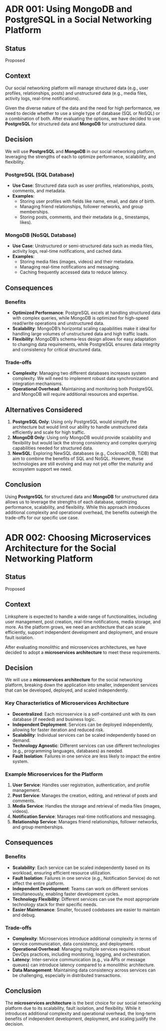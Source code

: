 # ADR 001: Using MongoDB and PostgreSQL in a Social Networking Platform

## Status

Proposed

## Context

Our social networking platform will manage structured data (e.g., user profiles, relationships, posts) and unstructured data (e.g., media files, activity logs, real-time notifications).

Given the diverse nature of the data and the need for high performance, we need to decide whether to use a single type of database (SQL or NoSQL) or a combination of both. After evaluating the options, we have decided to use **PostgreSQL** for structured data and **MongoDB** for unstructured data.

## Decision

We will use **PostgreSQL** and **MongoDB** in our social networking platform, leveraging the strengths of each to optimize performance, scalability, and flexibility.

### PostgreSQL (SQL Database)

- **Use Case**: Structured data such as user profiles, relationships, posts, comments, and metadata.
- **Examples**:
  - Storing user profiles with fields like name, email, and date of birth.
  - Managing friend relationships, follower networks, and group memberships.
  - Storing posts, comments, and their metadata (e.g., timestamps, likes).

### MongoDB (NoSQL Database)

- **Use Case**: Unstructured or semi-structured data such as media files, activity logs, real-time notifications, and cached data.
- **Examples**:
  - Storing media files (images, videos) and their metadata.
  - Managing real-time notifications and messaging.
  - Caching frequently accessed data to reduce latency.

## Consequences

### Benefits

- **Optimized Performance**: PostgreSQL excels at handling structured data with complex queries, while MongoDB is optimized for high-speed read/write operations and unstructured data.
- **Scalability**: MongoDB’s horizontal scaling capabilities make it ideal for handling large volumes of unstructured data and high traffic loads.
- **Flexibility**: MongoDB’s schema-less design allows for easy adaptation to changing data requirements, while PostgreSQL ensures data integrity and consistency for critical structured data.

### Trade-offs

- **Complexity**: Managing two different databases increases system complexity. We will need to implement robust data synchronization and integration mechanisms.
- **Operational Overhead**: Maintaining and monitoring both PostgreSQL and MongoDB will require additional resources and expertise.

## Alternatives Considered

1. **PostgreSQL Only**: Using only PostgreSQL would simplify the architecture but would limit our ability to handle unstructured data efficiently and scale for high traffic.
2. **MongoDB Only**: Using only MongoDB would provide scalability and flexibility but would lack the strong consistency and complex querying capabilities needed for structured data.
3. **NewSQL**: Exploring NewSQL databases (e.g., CockroachDB, TiDB) that aim to combine the benefits of SQL and NoSQL. However, these technologies are still evolving and may not yet offer the maturity and ecosystem support we need.

## Conclusion

Using **PostgreSQL** for structured data and **MongoDB** for unstructured data allows us to leverage the strengths of each database, optimizing performance, scalability, and flexibility. While this approach introduces additional complexity and operational overhead, the benefits outweigh the trade-offs for our specific use case.

# ADR 002: Choosing Microservices Architecture for the Social Networking Platform

## Status

Proposed

## Context

Linksphere is expected to handle a wide range of functionalities, including user management, post creation, real-time notifications, media storage, and more. As the platform grows, we need an architecture that can scale efficiently, support independent development and deployment, and ensure fault isolation.

After evaluating monolithic and microservices architectures, we have decided to adopt a **microservices architecture** to meet these requirements.

## Decision

We will use a **microservices architecture** for the social networking platform, breaking down the application into smaller, independent services that can be developed, deployed, and scaled independently.

### Key Characteristics of Microservices Architecture

- **Decentralized**: Each microservice is a self-contained unit with its own database (if needed) and business logic.
- **Independent Deployment**: Services can be deployed independently, allowing for faster iteration and reduced risk.
- **Scalability**: Individual services can be scaled independently based on demand.
- **Technology Agnostic**: Different services can use different technologies (e.g., programming languages, databases) as needed.
- **Fault Isolation**: Failures in one service are less likely to impact the entire system.

### Example Microservices for the Platform

1. **User Service**: Handles user registration, authentication, and profile management.
2. **Post Service**: Manages the creation, editing, and retrieval of posts and comments.
3. **Media Service**: Handles the storage and retrieval of media files (images, videos).
4. **Notification Service**: Manages real-time notifications and messaging.
5. **Relationship Service**: Manages friend relationships, follower networks, and group memberships.

## Consequences

### Benefits

- **Scalability**: Each service can be scaled independently based on its workload, ensuring efficient resource utilization.
- **Fault Isolation**: Failures in one service (e.g., Notification Service) do not affect the entire platform.
- **Independent Development**: Teams can work on different services simultaneously, enabling faster development cycles.
- **Technology Flexibility**: Different services can use the most appropriate technology stack for their specific needs.
- **Easier Maintenance**: Smaller, focused codebases are easier to maintain and debug.

### Trade-offs

- **Complexity**: Microservices introduce additional complexity in terms of service communication, data consistency, and deployment.
- **Operational Overhead**: Managing multiple services requires robust DevOps practices, including monitoring, logging, and orchestration.
- **Latency**: Inter-service communication (e.g., via APIs or message queues) can introduce latency compared to a monolithic architecture.
- **Data Management**: Maintaining data consistency across services can be challenging, especially in distributed transactions.

## Conclusion

The **microservices architecture** is the best choice for our social networking platform due to its scalability, fault isolation, and flexibility. While it introduces additional complexity and operational overhead, the long-term benefits of independent development, deployment, and scaling justify the decision.
